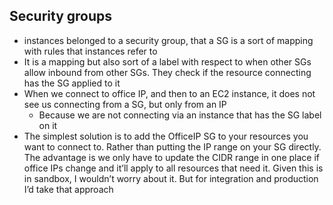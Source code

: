 


## Security groups

- instances belonged to a security group, that a SG is a sort of mapping with rules that instances refer to
- It is a mapping but also sort of a label with respect to when other SGs allow inbound from other SGs. They check if the resource connecting has the SG applied to it
- When we connect to office IP, and then to an EC2 instance, it does not see us connecting from a SG, but only from an IP
  - Because we are not connecting via an instance that has the SG label on it
- The simplest solution is to add the OfficeIP SG to your resources you want to connect to. Rather than putting the IP range on your SG directly. The advantage is we only have to update the CIDR range in one place if office IPs change and it’ll apply to all resources that need it. Given this is in sandbox, I wouldn’t worry about it. But for integration and production I’d take that approach















